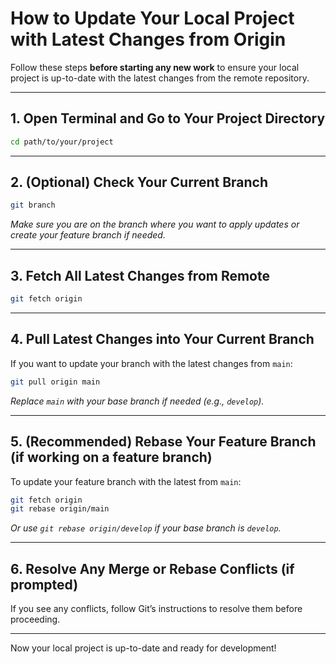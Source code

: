 # How to Update Your Local Project with Latest Changes from Origin

Follow these steps **before starting any new work** to ensure your local project is up-to-date with the latest changes from the remote repository.

---

## 1. Open Terminal and Go to Your Project Directory

```sh
cd path/to/your/project
```

---

## 2. (Optional) Check Your Current Branch

```sh
git branch
```

*Make sure you are on the branch where you want to apply updates or create your feature branch if needed.*

---

## 3. Fetch All Latest Changes from Remote

```sh
git fetch origin
```

---

## 4. Pull Latest Changes into Your Current Branch

If you want to update your branch with the latest changes from `main`:

```sh
git pull origin main
```

*Replace `main` with your base branch if needed (e.g., `develop`).*

---

## 5. (Recommended) Rebase Your Feature Branch (if working on a feature branch)

To update your feature branch with the latest from `main`:

```sh
git fetch origin
git rebase origin/main
```

*Or use `git rebase origin/develop` if your base branch is `develop`.*

---

## 6. Resolve Any Merge or Rebase Conflicts (if prompted)

If you see any conflicts, follow Git’s instructions to resolve them before proceeding.

---

Now your local project is up-to-date and ready for development!
